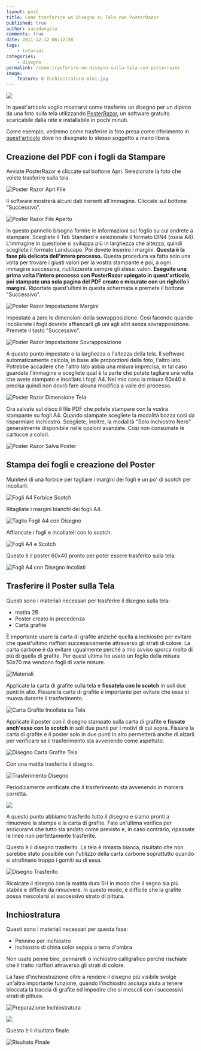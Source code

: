 ```yaml
---
layout: post
title: Come trasferire un Disegno su Tela con PosterRazor
published: true
author: sasadangelo
comments: true
date: 2011-12-12 06:12:58
tags:
    - tutorial
categories:
    - disegno
permalink: /come-trasferire-un-disegno-sulla-tela-con-posterrazor
image:
    feature: 0-Inchiostratura-mini.jpg
---
```


![](https://www.disegnoepittura.it/wp-content/uploads/0-Inchiostratura-mini.jpg)

In quest'articolo voglio mostrarvi come trasferire un disegno per un dipinto da una foto sulla tela utilizzando [PosterRazor](https://posterazor.sourceforge.net/), un software gratuito scaricabile dalla rete e installabile in pochi minuti.

Come esempio, vedremo come trasferire la foto presa come riferimento in [quest'articolo](https://www.disegnoepittura.it/come-disegnare-soggetto-dipinto/) dove ho disegnato lo stesso soggetto a mano libera.

## Creazione del PDF con i fogli da Stampare

Avviate PosterRazor e cliccate sul bottone Apri. Selezionate la foto che volete trasferire sulla tela.

![Poster Razor Apri File](https://www.disegnoepittura.it/wp-content/uploads/1-PosterRazor-ApriFile.jpg)

Il software mostrerà alcuni dati inerenti all'immagine. Cliccate sul bottone "Successivo".

![Poster Razor File Aperto](https://www.disegnoepittura.it/wp-content/uploads/2-PosterRazor-FileAperto.jpg)

In questo pannello bisogna fornire le informazioni sul foglio su cui andrete a stampare. Scegliete il Tab Standard e selezionate il formato DIN4 (ossia A4). L'immagine in questione si sviluppa più in larghezza che altezza, quindi scegliete il formato Landscape. Poi dovete inserire i margini. **Questa è la fase più delicata dell'intero processo.** Questa procedura va fatta solo una volta per trovare i giusti valori per la vostra stampante e poi, a ogni immagine successiva, riutilizzerete sempre gli stessi valori. **Eseguite una prima volta l'intero processo con PosterRazor spiegato in quest'articolo, poi stampate una sola pagina del PDF creato e misurate con un righello i margini.** Riportate quest'ultimi in questa schermata e premete il bottone "Successivo".

![Poster Razor Impostazione Margini](https://www.disegnoepittura.it/wp-content/uploads/4-PosterRazor-Impostazione-Margini.jpg)

Impostate a zero le dimensioni della sovrapposizione. Così facendo quando incollerete i fogli dovrete affiancarli gli uni agli altri senza sovrapposizione. Premete il tasto "Successivo".

![Poster Razor Impostazione Sovrapposizione](https://www.disegnoepittura.it/wp-content/uploads/6-PosterRazor-Impostazione-Sovrapposizione.jpg)

A questo punto impostate o la larghezza o l'altezza della tela. Il software automaticamente calcola, in base alle proporzioni della foto, l'altro lato. Potrebbe accadere che l'altro lato abbia una misura imprecisa, in tal caso guardate l'immagine e scegliete qual è la parte che potete tagliare una volta che avete stampato e incollato i fogli A4. Nel mio caso la misura 60x40 è precisa quindi non dovrò fare alcuna modifica a valle del processo.

![Poster Razor Dimensione Tela](https://www.disegnoepittura.it/wp-content/uploads/3-PosterRazor-Dimensione-Tela.jpg)

Ora salvate sul disco il file PDF che potete stampare con la vostra stampante su fogli A4. Quando stampate scegliete la modalità bozza così da risparmiare inchiostro. Scegliete, inoltre, la modalità "Solo Inchiostro Nero" generalmente disponibile nelle opzioni avanzate. Così non consumate le cartucce a colori.

![Poster Razor Salva Poster](https://www.disegnoepittura.it/wp-content/uploads/7-PosterRazor-Salva-Poster.jpg)

## Stampa dei fogli e creazione del Poster

Munitevi di una forbice per tagliare i margini dei fogli e un po' di scotch per incollarli.

![Fogli A4 Forbice Scotch](https://www.disegnoepittura.it/wp-content/uploads/8-Fogli_A4_Forbice_Scotch.jpg)

Ritagliate i margini bianchi dei fogli A4.

![Taglio Fogli A4 con Disegno](https://www.disegnoepittura.it/wp-content/uploads/9-Taglio_Fogli_A4_con_Disegno.jpg)

Affiancate i fogli e incollateli con lo scotch.

![Fogli A4 e Scotch](https://www.disegnoepittura.it/wp-content/uploads/12-Fogli_A4_e_Scotch.jpg)

Questo è il poster 60x40 pronto per poter essere trasferito sulla tela.

![Fogli A4 con Disegno Incollati](https://www.disegnoepittura.it/wp-content/uploads/13-Fogli_A4_con_Disegno_Incollati.jpg)

## Trasferire il Poster sulla Tela

Questi sono i materiali necessari per trasferire il disegno sulla tela:

- matita 2B
- Poster creato in precedenza
- Carta grafite

È importante usare la carta di grafite anziché quella a inchiostro per evitare che quest'ultimo riaffiori successivamente attraverso gli strati di colore. La carta carbone è da evitare ugualmente perché a mio avviso sporca molto di più di quella di grafite. Per quest'ultima ho usato un foglio della misura 50x70 ma vendono fogli di varie misure.

![Materiali](https://www.disegnoepittura.it/wp-content/uploads/15-Materiali.jpg)

Applicate la carta di grafite sulla tela e **fissatela con lo scotch** in soli due punti in alto. Fissare la carta di grafite è importante per evitare che essa si muova durante il trasferimento.

![Carta Grafite Incollata su Tela](https://www.disegnoepittura.it/wp-content/uploads/17-Carta-Grafite-Incollata-su-Tela.jpg)

Applicate il poster con il disegno stampato sulla carta di grafite e **fissate anch'esso con lo scotch** in soli due punti per i motivi di cui sopra. Fissare la carta di grafite e il poster solo in due punti in alto permetterà anche di alzarli per verificare se il trasferimento sta avvenendo come aspettato.

![Disegno Carta Grafite Tela](https://www.disegnoepittura.it/wp-content/uploads/18-Disegno_Carta_Grafite_Tela.jpg)

Con una matita trasferite il disegno.

![Trasferimento Disegno](https://www.disegnoepittura.it/wp-content/uploads/19-Trasferimento_Disegno.jpg)

Periodicamente verificate che il trasferimento sta avvenendo in maniera corretta.

![](https://www.disegnoepittura.it/wp-content/uploads/20-Controllo_Trasferimento_Disegno.jpg)

A questo punto abbiamo trasferito tutto il disegno e siamo pronti a rimuovere la stampa e la carta di grafite. Fate un'ultima verifica per assicurarvi che tutto sia andato come previsto e, in caso contrario, ripassate le linee non perfettamente trasferite.

Questo è il disegno trasferito. La tela è rimasta bianca, risultato che non sarebbe stato possibile con l'utilizzo della carta carbone soprattutto quando si strofinano troppo i gomiti su di essa.

![Disegno Trasferito](https://www.disegnoepittura.it/wp-content/uploads/21-Disegno_Trasferito.jpg)

Ricalcate il disegno con la matita dura 5H in modo che il segno sia più stabile e difficile da rimuovere. In questo modo, è difficile che la grafite possa mescolarsi al successivo strato di pittura.

## Inchiostratura

Questi sono i materiali necessari per questa fase:

- Pennino per inchiostro
- Inchiostro di china color seppia o terra d'ombra

Non usate penne biro, pennarelli o inchiostro calligrafico perché rischiate che il tratto riaffiori attraverso gli strati di colore.

La fase d'inchiostrazione oltre a rendere il disegno più visibile svolge un'altra importante funzione, quando l'inchiostro asciuga aiuta a tenere bloccata la traccia di grafite ed impedire che si mescoli con i successivi strati di pittura.

![Preparazione Inchiostratura](https://www.disegnoepittura.it/wp-content/uploads/22-Preparazione_Inchiostratura.jpg)

![](https://www.disegnoepittura.it/wp-content/uploads/23-Inchiostratura.jpg)

Questo è il risultato finale.

![Risultato Finale](https://www.disegnoepittura.it/wp-content/uploads/24-Risultato_Finale.jpg)
